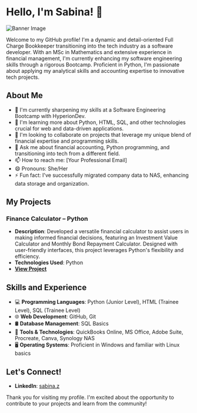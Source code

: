# Hello, I'm Sabina! 👋

![Banner Image](URL_TO_YOUR_BANNER_IMAGE)

Welcome to my GitHub profile! I'm a dynamic and detail-oriented Full Charge Bookkeeper transitioning into the tech industry as a software developer. With an MSc in Mathematics and extensive experience in financial management, I'm currently enhancing my software engineering skills through a rigorous Bootcamp. Proficient in Python, I'm passionate about applying my analytical skills and accounting expertise to innovative tech projects.

## About Me

- 🔭 I'm currently sharpening my skills at a Software Engineering Bootcamp with HyperionDev.
- 🌱 I'm learning more about Python, HTML, SQL, and other technologies crucial for web and data-driven applications.
- 👯 I'm looking to collaborate on projects that leverage my unique blend of financial expertise and programming skills.
- 💬 Ask me about financial accounting, Python programming, and transitioning into tech from a different field.
- 📫 How to reach me: [Your Professional Email]
- 😄 Pronouns: She/Her
- ⚡ Fun fact: I've successfully migrated company data to NAS, enhancing data storage and organization.

## My Projects

### Finance Calculator – Python
- **Description**: Developed a versatile financial calculator to assist users in making informed financial decisions, featuring an Investment Value Calculator and Monthly Bond Repayment Calculator. Designed with user-friendly interfaces, this project leverages Python's flexibility and efficiency.
- **Technologies Used**: Python
- **[View Project](LINK_TO_PROJECT)**

## Skills and Experience

* 💻 **Programming Languages**: Python (Junior Level), HTML (Trainee Level), SQL (Trainee Level)
* 🌐 **Web Development**: GitHub, Git
* 🛢 **Database Management**: SQL Basics
* 🔧 **Tools & Technologies**: QuickBooks Online, MS Office, Adobe Suite, Procreate, Canva, Synology NAS
* 🖥 **Operating Systems**: Proficient in Windows and familiar with Linux basics

## Let's Connect!

- **LinkedIn**: [sabina.z](https://www.linkedin.com/in/sabina-z-261656105/)

Thank you for visiting my profile. I'm excited about the opportunity to contribute to your projects and learn from the community!

